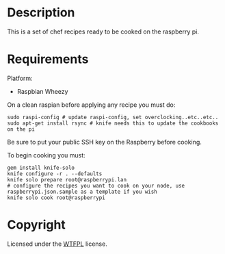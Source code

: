 Description
===========

This is a set of chef recipes ready to be cooked on the raspberry pi.

Requirements
============

Platform:

* Raspbian Wheezy

On a clean raspian before applying any recipe you must do:
```
sudo raspi-config # update raspi-config, set overclocking..etc..etc..
sudo apt-get install rsync # knife needs this to update the cookbooks on the pi
```
Be sure to put your public SSH key on the Raspberry before cooking.

To begin cooking you must:
```
gem install knife-solo
knife configure -r . --defaults
knife solo prepare root@raspberrypi.lan
# configure the recipes you want to cook on your node, use raspberrypi.json.sample as a template if you wish
knife solo cook root@raspberrypi
```

Copyright
============

Licensed under the [WTFPL](http://en.wikipedia.org/wiki/WTFPL "Do What The Fuck You Want To Public License") license.
